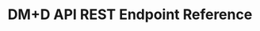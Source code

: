 ---
layout: rebilly
title: DM+D API REST Endpoint Reference
permalink: rest_endpoints_reference.html
swagger: eps_dos_api.yaml
---
